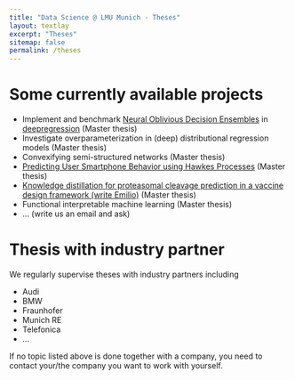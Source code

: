 ```yaml
---
title: "Data Science @ LMU Munich - Theses"
layout: textlay
excerpt: "Theses"
sitemap: false
permalink: /theses
---
```


# Some currently available projects

* Implement and benchmark [Neural Oblivious Decision Ensembles](https://arxiv.org/abs/1909.06312) in [deepregression](https://github.com/neural-structured-additive-learning/deepregression) (Master thesis)
* Investigate overparameterization in (deep) distributional regression models (Master thesis)
* Convexifying semi-structured networks (Master thesis)
* [Predicting User Smartphone Behavior using Hawkes Processes](https://docs.google.com/document/d/1Iy9lNkBY1UhAlaRJhTNdfM4DKtFnsaqlE7C_eOjkWBA/edit?usp=sharing) (Master thesis)
* [Knowledge distillation for proteasomal cleavage prediction in a vaccine design framework (write Emilio)](https://docs.google.com/document/d/1tAZzf8_TLvI8Nqt5FfwwYLinSpeYt9llNDs_CBrg9kw/edit) (Master thesis)
* Functional interpretable machine learning (Master thesis)
* ... (write us an email and ask)

# Thesis with industry partner

We regularly supervise theses with industry partners including

* Audi
* BMW
* Fraunhofer
* Munich RE
* Telefonica
* ...

If no topic listed above is done together with a company, you need to contact your/the company you want to work with yourself.
